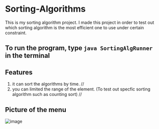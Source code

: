 # Sorting-Algorithms
This is my sorting algorithm project.
I made this project in order to test out which sorting algorithm is the most efficient one to use under certain constraint.
## To run the program, type ```java SortingAlgRunner``` in the terminal

## Features
1. it can sort the algorithms by time.  //
2. you can limited the range of the element. (To test out specfic sorting algorithm such as counting sort) //


## Picture of the menu
![image](https://user-images.githubusercontent.com/120699955/209053521-3cf49fe9-a59b-4b8b-a5c5-57ccebab83ae.png)

